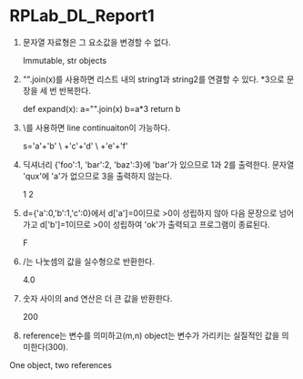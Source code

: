 # RPLab_DL_Report1

1. 문자열 자료형은 그 요소값을 변경할 수 없다.

   Immutable, str objects

2. "".join(x)를 사용하면 리스트 내의 string1과 string2를 연결할 수 있다.
   *3으로 문장을 세 번 반복한다.

   def expand(x):
       a="".join(x)
       b=a*3
       return b

3. \를 사용하면 line continuaiton이 가능하다.

   s='a'+'b' \\
     +'c'+'d' \\
     +'e'+'f'
     
4. 딕셔너리 {'foo':1, 'bar':2, 'baz':3}에 'bar'가 있으므로 1과 2를 출력한다.
   문자열 'qux'에 'a'가 없으므로 3을 출력하지 않는다.
   
   1
   2
   
5. d={'a':0,'b':1,'c':0}에서 d['a']=0이므로 >0이 성립하지 않아 다음 문장으로 넘어가고 d['b']=1이므로 >0이 성립하여 'ok'가 출력되고
   프로그램이 종료된다.
   
   F
   
7. /는 나눗셈의 값을 실수형으로 반환한다.

   4.0
   
8. 숫자 사이의 and 연산은 더 큰 값을 반환한다.

   200
   
10. reference는 변수를 의미하고(m,n) object는 변수가 가리키는 실질적인 값을 의미한다(300). 

   One object, two references
